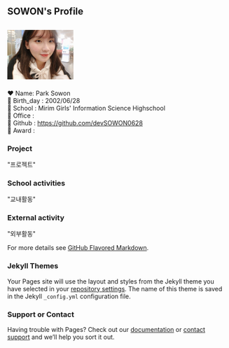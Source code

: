   ## SOWON's Profile


  ## <img src="74503145_559045004831553_1015598163064520704_n.jpg" width="30%">
  :heart: Name: Park Sowon \
  :birthday: Birth_day : 2002/06/28 \
  :school: School : Mirim Girls' Information Science Highschool \
  :post_office:  Office : \
  :gem: Github : https://github.com/devSOWON0628 \
  :crown: Award : 



  ### Project
  "프로젝트"

  ### School activities
  "교내활동"

  ### External activity
  "외부활동"


For more details see [GitHub Flavored Markdown](https://guides.github.com/features/mastering-markdown/).

### Jekyll Themes

Your Pages site will use the layout and styles from the Jekyll theme you have selected in your [repository settings](https://github.com/devSOWON0628/devSOWON0628.github.io/settings). The name of this theme is saved in the Jekyll `_config.yml` configuration file.

### Support or Contact

Having trouble with Pages? Check out our [documentation](https://help.github.com/categories/github-pages-basics/) or [contact support](https://github.com/contact) and we’ll help you sort it out.
